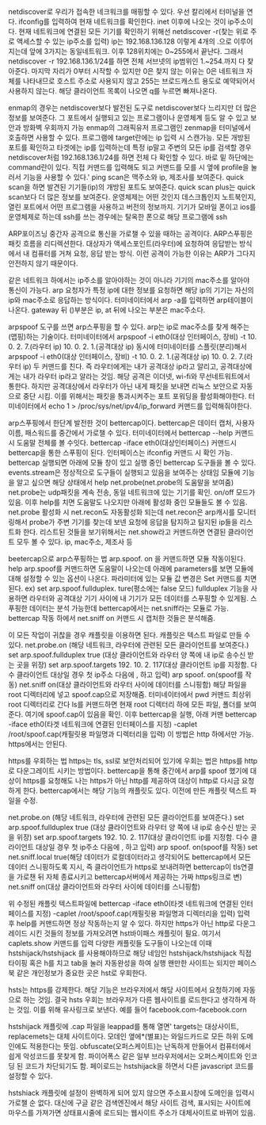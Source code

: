 
netdiscover로 우리가 접속한 네크워크를 매핑할 수 있다.
우선 칼리에서 터미널을 연다.
ifconfig를 입력하여 현재 네트워크를 확인한다.
inet 이후에 나오는 것이 ip주소이다.
현재 네트워크에 연결된 모든 기기를 확인하기 위해선 
netdiscover -r(찾는 위로 주로 액세스할 수 있는 ip주소를 입력)
ip는 192.168.136.128 이렇게 4개의 .으로 이루어지는데 
앞에 3가지는 동일네트워크. 이후 128위치에는 0~255에서 끝난다.
그래서netdiscover -r 192.168.136.1/24를 하면 전체 서브넷의 ip범위인 1.~254.까지 다 찾아준다.
마지막 자리가 0부터 시작할 수 있지만 0은 찾지 않는 이유는
0은 네트워크 자체를 나타내므로 호스트 주소로 사용되지 않고
255는 브로드캐스트 용도로 예약되어서 사용하지 않는다.
해당 클라이언트 목록이 나오면 q를 누르면 빠져나온다.

enmap의 경우는 netdiscover보다 발전된 도구로 netdiscover보다 느리지만 더 많은 정보를 보여준다.
그 포트에서 실행되고 있는 프로그램이나 운영체계 등도 알 수 있고 보안과 방화벽 우회까지 가능
enmap의 그래픽유저 프로그램인 zenmap을 터미널에서 호출하면 사용할 수 있다.
프로그램에 target란에는 ip 입력 시 스캔가능.
모든 개방된 포트를 확인하고 
타겟에는 ip를 입력하는데 특정 ip말고 주변의 모든 ip를 검색할 경우 netdiscover처럼 192.168.136.1/24를 하면 전체 다 확인할 수 있다.
바로 밑 하단에는 command란이 있다.
직접 커맨드를 입력해도 되고 커맨드를 모를 시 옆에 profile을 눌러서 기능을 사용할 수 있다.'
ping scan은 맥주소와 ip, 제조사를 보여준다.
quick scan을 하면 발견된 기기들(ip)의 개방된 포트도 보여준다.
quick scan plus는 quick scan보다 더 많은 정보를 보여준다. 운영체제는 어떤 것인지 데스크톱인지 노트북인지, 열린 포트에서 어떤 프로그램을 사용하고 버전의 정보까지.
기기가 모바일 폰이고 ios를 운영체제로 하는데 ssh를 쓰는 경우에는 탈옥한 폰으로 해당 프로그램에 ssh

ARP포이즈닝
중간자 공격으로 통신을 가로챌 수 있을 때하는 공격이다.
ARP스푸핑은 패킷 흐름을 리디렉션한다. 대상자가 액세스포인트(라우터)에 요청하여 응답받는 방식에서 내 컴퓨터를 거쳐 요청, 응답 받는 방식.
이런 공격이 가능한 이유는 ARP가 그다지 안전하지 않기 때문이다.

같은 네트워크 하에서는 ip주소를 알아야하는 것이 아니라 기기의 mac주소를 알아야 통신이 가능다.
arp 요청자가 특정 ip에 대한 정보를 요청하면 해당 ip의 기기는 자신의 ip와 mac주소로 응답하는 방식이다.
터미네이터에서
arp -a를 입력하면 arp테이블이 나온다.
gateway 뒤 ()부분은 ip, at 뒤에 나오는 부분은 mac주소다.

arpspoof 도구를 쓰면 arp스푸핑을 할 수 있다.
arp는 ip로 mac주소를 찾게 해주는(맵핑)하는 기술이다.
터미네이터에서 
arpspoof -i eth0(대상 인터페이스, 장비) -t 10. 0. 2. 7.(라우터 ip) 10. 0. 2. 1.(공격대상 ip)
동시에 터미네이터를 스플릿(분리)해서 
arpspoof -i eth0(대상 인터페이스, 장비) -t 10. 0. 2. 1.(공격대상 ip) 10. 0. 2. 7.(라우터 ip)
두 커맨드를 친다.
즉 라우터에게는 내가 공격대상 ip라고 알리고, 공격대상에게는 내가 라우터 ip라고 알라는 것임.
해당 공격은 이더넷, wi-fi와 무선네트워트에서 통한다.
하지만 공격대상에서 라우터가 아닌 내게 패킷을 보내면 리눅스 보안으로 자동으로 중단 시킴.
이를 위해서는 패킷을 통과시켜주는 포트 포워딩을 활성화해야한다.
터미네이터에서
echo 1 > /proc/sys/net/ipv4/ip_forward 커맨드를 입력해줘야한다.

arp스푸핑에서 한단계 발전한 것이 bettercap이다.
bettercap은 데이터 캡처, 사용자 이름, 패스워드를 중간에서 가로챌 수 있다.
터미네이터에서 bettercap --help 커맨드 시 도움말 전체를 볼 수잇다.
bettercap -iface eth0(대상인터페이스) 커맨드시 bettercap을 통한 스푸핑이 된다.
인터페이스는 ifconfig 커맨드 시 확인 가능.
bettercap 실행되면 아래에 모듈 창이 있고 실행 중인 bettercap 도구들을 볼 수 있다.
events.stream은 정상적으로 도구들이 실행되고 있음을 보여주는 상태임
모듈에 기능을 알고 싶으면 해당 상태에서 help net.probe(net.probe의 도움말을 보여줌)
net.probe는 udp패킷을 계속 전송, 동일 네트워크에 있는 기기를 확인.
on/off 모드가 있음.
이후 help를 치면 도움말도 나오지만 아래에 활성화 중인 모듈들도 볼 수 있음.
net.probe 활성화 시 net.recon도 자동활성화 되는데 net.recon은 arp캐시를 모니터링해서 probe가 주변 기기를 찾는데 보넨 요청에 응답을 탐지하고 탐지된 ip들을 리스트화 한다.
리스트된 것들을 보기위해서는 net.show라고 커맨드하면 연결된 클라이언트 모두 볼 수 있다.
ip, mac주소, 제조사 등

beetercap으로 arp스푸핑하는 법
arp.spoof. on 을 커맨드하면 모듈 작동이된다.
help arp.spoof를 커맨드하면 도움말이 나오는데 아래에 parameters를 보면 모듈에 대해 설정할 수 있는 옵션이 나온다.
파라미터에 있는 모듈 값 변경은
Set 커맨드를 치면된다.
ex) set arp.spoof.fullduplex. ture(평소에는 false 모드)
fullduplex 기능을 사용하면 라우터와 공격대상 기기 사이에 내 기기가 모든 데이터를 스푸핑할 수 있게됨.
스푸핑한 데이터는 분석 가능한데 bettercap에서는 net.sniff라는 모듈로 가능.
bettercap 작동 하에서 net.sniff on 커맨드 시 캡처한 것들은 분석해줌.

이 모든 작업이 귀찮을 경우 캐플릿을 이용하면 된다.
캐플릿은 텍스트 파일로 만들 수 있다.
net.probe.on (해당 네트워크, 라우터에 관련된 모든 클라이언트를 보여준다.)
set arp.spoof.fullduplex true (대상 클라이언트와 라우터 양 쪽에 내 ip로 송수신 받는 곳을 위장)
set arp.spoof.targets 192. 10. 2. 117(대상 클라이언트 ip를 지정함. 다수 클라이언트 대상일 경우 첫 ip주소 다음에 , 하고 입력)
arp spoof. on(spoof를 작동)
net.sniff on(대상 클라이언트와 라우터 사이에 데이터를 스니핑함)
해당 파일을 root 디렉터리에 넣고 spoof.cap으로 저장해줌.
터미네이터에서 
pwd 커맨드
최상위 root 디렉터리로 간다
ls를 커맨드하면 
현재 root 디렉터리 하에 모든 파일, 폴더를 보여준다.
여기에 spoof.cap이 있음을 확인.
이후 bettercap을 실행, 아래 커맨
bettercap -iface eth0(타겟 네트워크에 연결된 인터페이스를 지정) -caplet /root/spoof.cap(캐필릿용 파일명과 디렉터리을 입력)
이 방법은 http 하에서만 가능. https에서는 안된다.

https를 우회하는 법
https는 tls, ssl로 보안처리되어 있기에 우회는 법은 https를 http로 다운그레이트 시키는 방법이다.
bettercap을 통해 중간에서 arp를 spoof 했기에 대상이 https를 요청해도 나는 https가 아닌 http를 제공하여 대상이 http로 다시금 요청하게 한다.
bettercap에서는 해당 기능의 캐플릿도 있다.
이전에 만든 캐플릿 텍스트 파일을 수정.

net.probe.on (해당 네트워크, 라우터에 관련된 모든 클라이언트를 보여준다.)
set arp.spoof.fullduplex true (대상 클라이언트와 라우터 양 쪽에 내 ip로 송수신 받는 곳을 위장)
set arp.spoof.targets 192. 10. 2. 117(대상 클라이언트 ip를 지정함. 다수 클라이언트 대상일 경우 첫 ip주소 다음에 , 하고 입력)
arp spoof. on(spoof를 작동)
set net.sniff.local true(해당 데이터가 로컬데이터라고 생각되어도 bettercap에서 모든 데이터 스니핑하도록 지시, 즉 클라이언트가 https로 보내려하면 bettercap이 tls연결을 가로챈 뒤 자체 종료시키고 bettercap서버에서 제공하는 가짜 https링크로 변)
net.sniff on(대상 클라이언트와 라우터 사이에 데이터를 스니핑함)

위 수정된 캐플릿 텍스트파일에
bettercap -iface eth0(타겟 네트워크에 연결된 인터페이스를 지정) -caplet /root/spoof.cap(캐필릿용 파일명과 디렉터리을 입력)
입력 후 help를 커맨드하면 정상 작동하는지 알 수 있다.
하지만 https가 아닌 http로 다운그레이드 시킨 것들의 정보를 가져오려면 hst바이패스 캐플릿이 필요.
여기서 caplets.show 커맨드를 입력
다양한 캐플릿들 도구들이 나오는데 이때 
hstshijack/hstshijack 를 사용해야하므로 
해당 네임인 hstshijack/hstshijack 직접 타이핑 혹은 h를 치고 tab을 눌러 자동완성을 하여 실행
왠만한 사이트는 되지만 페이스북 같은 개인정보가 중요한 곳은 hst로 우회한다.

hsts는 https를 강제한다. 해당 기능은 브라우저에서 해당 사이트에서 요청하기에 자동으로 하는 것임.
결국 hsts 우회는 브라우저가 다른 웹사이트를 로드한다고 생각하게 하는 것임.
이를 위해 유사링크로 보낸다. 예를 들어 facebook.com-facebook.corn

hstshijack 캐플릿에 .cap 파일을 leappad를 통해 열면'
targets는 대상사이트, replacemets는 대체 사이트이다.
모데인 옆에*(별표)는 와일드카드로 모든 하위 도메인에도 적용한다는 뜻임.
obfuscate(오퍼스케이트)는 난독하게 만들어서 컴퓨터에서 쉽게 악성코드를 못찾게 함.
파이어폭스 같은 일부 브라우저에서는 오퍼스케이트와 인코딩 된 코드가 차단되기도 함.
페이로드는 hstshijack을 하면서 다른 javascript 코드를 설정할 수 있다. 

hstshiack 캐플릿에 설정이 완벽하게 되어 있지 않으면 주소표시창에 도메인을 입력시 가로챌 순 없다.
대신에 구글 같은 검색엔진에서 해당 사이트 검색, 표시되는 사이트에 마우스를 가져가면 상태표시줄에 로드되는 웹사이트 주소가 대체사이트로 바뀌어 있음.







